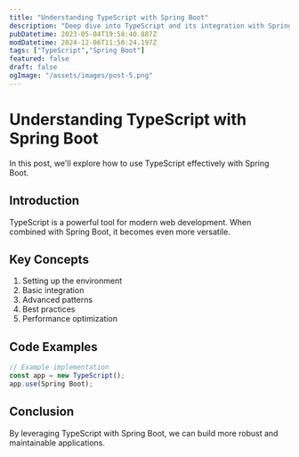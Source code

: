 ```yaml
---
title: "Understanding TypeScript with Spring Boot"
description: "Deep dive into TypeScript and its integration with Spring Boot"
pubDatetime: 2023-05-04T19:58:40.887Z
modDatetime: 2024-12-06T11:50:24.197Z
tags: ["TypeScript","Spring Boot"]
featured: false
draft: false
ogImage: "/assets/images/post-5.png"
---
```


# Understanding TypeScript with Spring Boot

In this post, we'll explore how to use TypeScript effectively with Spring Boot.

## Introduction

TypeScript is a powerful tool for modern web development. When combined with Spring Boot,
it becomes even more versatile.

## Key Concepts

1. Setting up the environment
2. Basic integration
3. Advanced patterns
4. Best practices
5. Performance optimization

## Code Examples

```javascript
// Example implementation
const app = new TypeScript();
app.use(Spring Boot);
```

## Conclusion

By leveraging TypeScript with Spring Boot, we can build more robust and maintainable applications.
